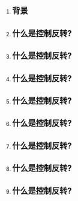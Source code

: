 1. ## 背景
2. ## 什么是控制反转?
3. ## 什么是控制反转?
4. ## 什么是控制反转?
5. ## 什么是控制反转?
6. ## 什么是控制反转?
7. ## 什么是控制反转?
8. ## 什么是控制反转?
9. ## 什么是控制反转?



